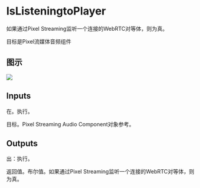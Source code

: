 # IsListeningtoPlayer

如果通过Pixel Streaming监听一个连接的WebRTC对等体，则为真。

目标是Pixel流媒体音频组件

## 图示

![]($-20221218-20291441.png)

## Inputs

在。执行。

目标。Pixel Streaming Audio Component对象参考。  

## Outputs

出：执行。

返回值。布尔值。如果通过Pixel Streaming监听一个连接的WebRTC对等体，则为真。
